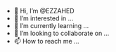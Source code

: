 - 👋 Hi, I’m @EZZAHED
- 👀 I’m interested in ...
- 🌱 I’m currently learning ...
- 💞️ I’m looking to collaborate on ...
- 📫 How to reach me ...

<!---
EZZAHED/EZZAHED is a ✨ special ✨ repository because its `README.md` (this file) appears on your GitHub profile.
You can click the Preview link to take a look at your changes.
--->
